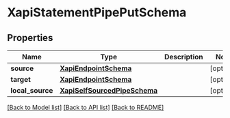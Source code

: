 # XapiStatementPipePutSchema

## Properties
Name | Type | Description | Notes
------------ | ------------- | ------------- | -------------
**source** | [**XapiEndpointSchema**](XapiEndpointSchema.md) |  | [optional] 
**target** | [**XapiEndpointSchema**](XapiEndpointSchema.md) |  | [optional] 
**local_source** | [**XapiSelfSourcedPipeSchema**](XapiSelfSourcedPipeSchema.md) |  | [optional] 

[[Back to Model list]](../README.md#documentation-for-models) [[Back to API list]](../README.md#documentation-for-api-endpoints) [[Back to README]](../README.md)

